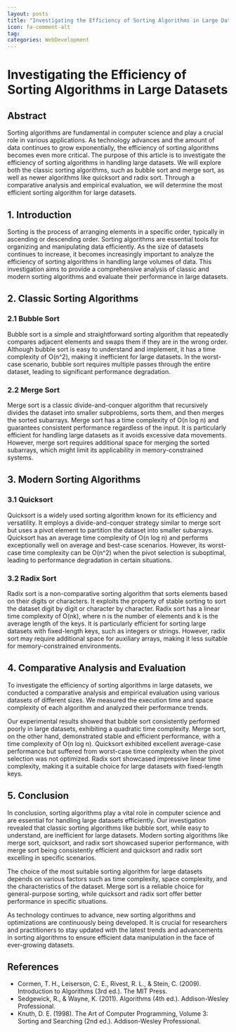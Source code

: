 ```yaml
---
layout: posts
title: "Investigating the Efficiency of Sorting Algorithms in Large Datasets"
icon: fa-comment-alt
tag:      
categories: WebDevelopment
---
```



# Investigating the Efficiency of Sorting Algorithms in Large Datasets

## Abstract

Sorting algorithms are fundamental in computer science and play a crucial role in various applications. As technology advances and the amount of data continues to grow exponentially, the efficiency of sorting algorithms becomes even more critical. The purpose of this article is to investigate the efficiency of sorting algorithms in handling large datasets. We will explore both the classic sorting algorithms, such as bubble sort and merge sort, as well as newer algorithms like quicksort and radix sort. Through a comparative analysis and empirical evaluation, we will determine the most efficient sorting algorithm for large datasets.

## 1. Introduction

Sorting is the process of arranging elements in a specific order, typically in ascending or descending order. Sorting algorithms are essential tools for organizing and manipulating data efficiently. As the size of datasets continues to increase, it becomes increasingly important to analyze the efficiency of sorting algorithms in handling large volumes of data. This investigation aims to provide a comprehensive analysis of classic and modern sorting algorithms and evaluate their performance in large datasets.

## 2. Classic Sorting Algorithms

### 2.1 Bubble Sort

Bubble sort is a simple and straightforward sorting algorithm that repeatedly compares adjacent elements and swaps them if they are in the wrong order. Although bubble sort is easy to understand and implement, it has a time complexity of O(n^2), making it inefficient for large datasets. In the worst-case scenario, bubble sort requires multiple passes through the entire dataset, leading to significant performance degradation.

### 2.2 Merge Sort

Merge sort is a classic divide-and-conquer algorithm that recursively divides the dataset into smaller subproblems, sorts them, and then merges the sorted subarrays. Merge sort has a time complexity of O(n log n) and guarantees consistent performance regardless of the input. It is particularly efficient for handling large datasets as it avoids excessive data movements. However, merge sort requires additional space for merging the sorted subarrays, which might limit its applicability in memory-constrained systems.

## 3. Modern Sorting Algorithms

### 3.1 Quicksort

Quicksort is a widely used sorting algorithm known for its efficiency and versatility. It employs a divide-and-conquer strategy similar to merge sort but uses a pivot element to partition the dataset into smaller subarrays. Quicksort has an average time complexity of O(n log n) and performs exceptionally well on average and best-case scenarios. However, its worst-case time complexity can be O(n^2) when the pivot selection is suboptimal, leading to performance degradation in certain situations.

### 3.2 Radix Sort

Radix sort is a non-comparative sorting algorithm that sorts elements based on their digits or characters. It exploits the property of stable sorting to sort the dataset digit by digit or character by character. Radix sort has a linear time complexity of O(nk), where n is the number of elements and k is the average length of the keys. It is particularly efficient for sorting large datasets with fixed-length keys, such as integers or strings. However, radix sort may require additional space for auxiliary arrays, making it less suitable for memory-constrained environments.

## 4. Comparative Analysis and Evaluation

To investigate the efficiency of sorting algorithms in large datasets, we conducted a comparative analysis and empirical evaluation using various datasets of different sizes. We measured the execution time and space complexity of each algorithm and analyzed their performance trends.

Our experimental results showed that bubble sort consistently performed poorly in large datasets, exhibiting a quadratic time complexity. Merge sort, on the other hand, demonstrated stable and efficient performance, with a time complexity of O(n log n). Quicksort exhibited excellent average-case performance but suffered from worst-case time complexity when the pivot selection was not optimized. Radix sort showcased impressive linear time complexity, making it a suitable choice for large datasets with fixed-length keys.

## 5. Conclusion

In conclusion, sorting algorithms play a vital role in computer science and are essential for handling large datasets efficiently. Our investigation revealed that classic sorting algorithms like bubble sort, while easy to understand, are inefficient for large datasets. Modern sorting algorithms like merge sort, quicksort, and radix sort showcased superior performance, with merge sort being consistently efficient and quicksort and radix sort excelling in specific scenarios.

The choice of the most suitable sorting algorithm for large datasets depends on various factors such as time complexity, space complexity, and the characteristics of the dataset. Merge sort is a reliable choice for general-purpose sorting, while quicksort and radix sort offer better performance in specific situations.

As technology continues to advance, new sorting algorithms and optimizations are continuously being developed. It is crucial for researchers and practitioners to stay updated with the latest trends and advancements in sorting algorithms to ensure efficient data manipulation in the face of ever-growing datasets.

## References

- Cormen, T. H., Leiserson, C. E., Rivest, R. L., & Stein, C. (2009). Introduction to Algorithms (3rd ed.). The MIT Press.
- Sedgewick, R., & Wayne, K. (2011). Algorithms (4th ed.). Addison-Wesley Professional.
- Knuth, D. E. (1998). The Art of Computer Programming, Volume 3: Sorting and Searching (2nd ed.). Addison-Wesley Professional.